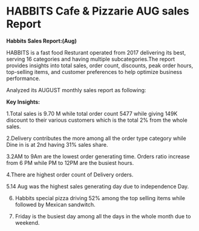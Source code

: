 # HABBITS Cafe & Pizzarie AUG sales Report

**Habbits Sales Report:(Aug)**

HABBITS is a fast food Resturant operated from 2017 delivering its best, serving 16 categories and  having multiple subcategories.The report provides insights into total sales, order count, discounts, peak order hours, top-selling items, and customer preferences to help optimize business performance.

Analyzed its AUGUST monthly sales report as following:

**Key Insights:**

1.Total sales is 9.70 M while total order count 5477 while giving 149K discount to their  various customers which is the total 2% from the whole sales.

2.Delivery contributes the more among all the order type category while Dine in is at 2nd having 31% sales share.
 
3.2AM to 9Am are the lowest order generating time. Orders ratio increase from 6 PM  while PM to 12PM are the busiest hours.

4.There are highest order count of Delivery orders.

5.14 Aug was the highest sales generating day due to independence Day.

6. Habbits special pizza driving 52% among the top selling items while followed by Mexican sandwitch.

7. Friday is the busiest day among all the days in the whole month due to weekend.
